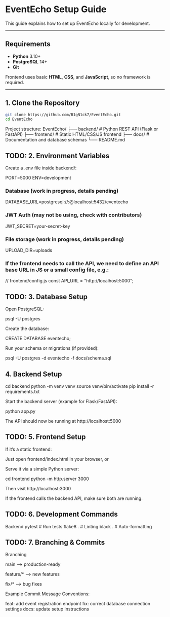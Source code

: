 # EventEcho Setup Guide

This guide explains how to set up EventEcho locally for development.

---

## Requirements

- **Python** 3.10+
- **PostgreSQL** 14+
- **Git**

Frontend uses basic **HTML**, **CSS**, and **JavaScript**, so no framework is required.

---

## 1. Clone the Repository

```bash
git clone https://github.com/B1gN1ck7/EventEcho.git
cd EventEcho
```

Project structure:
EventEcho/
├── backend/      # Python REST API (Flask or FastAPI)
├── frontend/     # Static HTML/CSS/JS frontend
├── docs/         # Documentation and database schemas
└── README.md


## TODO: 2. Environment Variables

Create a .env file inside backend/:

PORT=5000
ENV=development

### Database (work in progress, details pending)
DATABASE_URL=postgresql://<user>:<password>@localhost:5432/eventecho

### JWT Auth (may not be using, check with contributors)
JWT_SECRET=your-secret-key

### File storage (work in progress, details pending)
UPLOAD_DIR=uploads

### If the frontend needs to call the API, we need to define an API base URL in JS or a small config file, e.g.:
// frontend/config.js
const API_URL = "http://localhost:5000";


## TODO: 3. Database Setup

Open PostgreSQL:

psql -U postgres


Create the database:

CREATE DATABASE eventecho;


Run your schema or migrations (if provided):

psql -U postgres -d eventecho -f docs/schema.sql


## 4. Backend Setup
cd backend
python -m venv venv
source venv/bin/activate
pip install -r requirements.txt


Start the backend server (example for Flask/FastAPI):

python app.py


The API should now be running at http://localhost:5000

## TODO: 5. Frontend Setup

If it’s a static frontend:

Just open frontend/index.html in your browser, or

Serve it via a simple Python server:

cd frontend
python -m http.server 3000


Then visit http://localhost:3000

If the frontend calls the backend API, make sure both are running.


## TODO: 6. Development Commands
Backend
pytest           # Run tests
flake8 .         # Linting
black .          # Auto-formatting


## TODO: 7. Branching & Commits

Branching

main --> production-ready

feature/* --> new features

fix/* --> bug fixes

Example Commit Message Conventions:

feat: add event registration endpoint
fix: correct database connection settings
docs: update setup instructions
